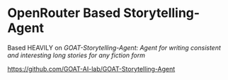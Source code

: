 # OpenRouter Based Storytelling-Agent

Based HEAVILY on _GOAT-Storytelling-Agent: Agent for writing consistent and interesting long stories for any fiction form_

https://github.com/GOAT-AI-lab/GOAT-Storytelling-Agent
